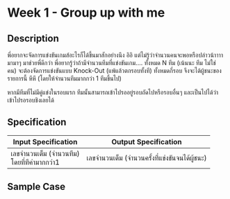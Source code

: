# Week 1 - Group up with me
## Description
พี่อยากจะจัดการแข่งขันเกมส์อะไรก็ได้ขึ้นมาสักอย่างนึง อิอิ แต่ไม่รู้ว่าจำนวนคนจะพอหรือปล่าวน้าาาา  มามาๆ มาช่วยพี่ดีกว่า พี่อยากรู้ว่าถ้ามีจำนวนทีมที่แข่งขันเกม.... ทั้งหมด N ทีม (เน้นนะ ทีม ไม่ใช่ คน) จะต้องจัดการแข่งขันแบบ Knock-Out (แพ้แล้วตกรอบทั้งที) ทั้งหมดกี่รอบ จึงจะได้ผู้ชนะของรายการนี้ หึหึ  (โดยให้จำนวนทีมมากกว่า 1 ทีมขึ้นไป)


หากมีทีมที่ไม่มีคู่แข่งในรอบแรก ทีมนั้นสามารถเข้าไปรออยู่รอบถัดไปหรือรอบอื่นๆ และเป็นไปได้ว่าเข้าไปรอรอบชิงเลยได้

## Specification
| Input Specification | Output Specification |
| - | - |
| เลขจำนวนเต็ม (จำนวนทีม) <br> โดยที่ทีค่ามากกว่า1 | เลขจำนวนเต็ม (จำนวนครั้งที่แข่งขันจนได้ผู้ชนะ) |


## Sample Case
